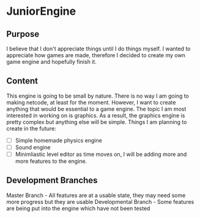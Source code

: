 # JuniorEngine
## Purpose
I believe that I don't appreciate things until I do things myself. I wanted to appreciate how games are made, therefore I decided to create my own game engine and
hopefully finish it.
## Content
This engine is going to be small by nature. There is no way I am going to making netcode, at least for the moment. However, I want to create anything that would be
essential to a game engine. The topic I am most interested in working on is graphics. As a result, the graphics engine is pretty complex but anything else will
be simple.
Things I am planning to create in the future:
- [ ] Simple homemade physics engine
- [ ] Sound engine
- [ ] Minimliastic level editor
as time moves on, I will be adding more and more features to the engine.
## Development Branches
Master Branch - All features are at a usable state, they may need some more progress but they are usable
Developmental Branch - Some features are being put into the engine which have not been tested